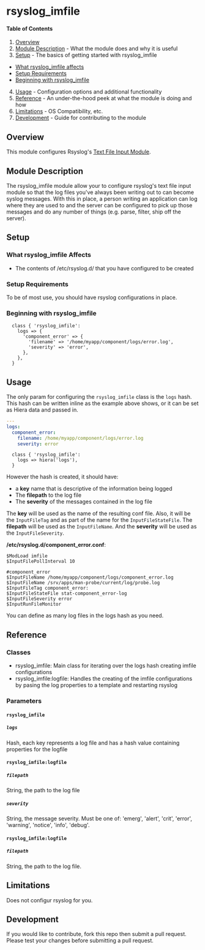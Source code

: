 # rsyslog_imfile 

#### Table of Contents

1. [Overview](#overview)
2. [Module Description](#module-description) - What the module does and why it is useful
3. [Setup](#setup) - The basics of getting started with rsyslog_imfile
  * [What rsyslog_imfile affects](#what-rsyslog_imfile-affects)
  * [Setup Requirements](#setup-requirements)
  * [Beginning with rsyslog_imfile](#beginning-with-rsyslog_imfile)
4. [Usage](#usage) - Configuration options and additional functionality
5. [Reference](#reference) - An under-the-hood peek at what the module is doing and how
6. [Limitations](#limitations) - OS Compatibility, etc.
7. [Development](#development) - Guide for contributing to the module

## Overview

This module configures Rsyslog's [Text File Input Module][imfile].

## Module Description

The rsyslog_imfile module allow your to configure rsyslog's text file input module so that the log files you've always been writing out to can become syslog messages. With this in place, a person writing an application can log where they are used to and the server can be configured to pick up those messages and do any number of things (e.g. parse, filter, ship off the server).

## Setup

### What rsyslog_imfile Affects

* The contents of /etc/rsyslog.d/ that you have configured to be created

### Setup Requirements

To be of most use, you should have rsyslog configurations in place.

### Beginning with rsyslog_imfile 

```pupppet
  class { 'rsyslog_imfile':
    logs => {
      'component_error' => {
        'filename' => '/home/myapp/component/logs/error.log',
        'severity' => 'error',
      },
    },
  }
```

## Usage

The only param for configuring the ``rsyslog_imfile`` class is the ``logs`` hash. This hash can be written inline as the example above shows, or it can be set as Hiera data and passed in.

```yaml
---
logs:
  component_error:
    filename: /home/myapp/component/logs/error.log
    severity: error
```

```puppet
  class { 'rsyslog_imfile':
    logs => hiera('logs'),
  }
```

However the hash is created, it should have:

* a __key__ name that is descriptive of the information being logged
* The __filepath__ to the log file
* The __severity__ of the messages contained in the log file

The __key__ will be used as the name of the resulting conf file. Also, it will be the ``InputFileTag`` and as part of the name for the ``InputFileStateFile``. The __filepath__ will be used as the ``InputFileName``. And the __severity__ will be used as the ``InputFileSeverity``.

__/etc/rsyslog.d/component_error.conf__:

```
$ModLoad imfile
$InputFilePollInterval 10

#component_error
$InputFileName /home/myapp/component/logs/component_error.log
$InputFileName /srv/apps/man-probe/current/log/probe.log
$InputFileTag component_error:
$InputFileStateFile stat-component_error-log
$InputFileSeverity error
$InputRunFileMonitor
```

You can define as many log files in the logs hash as you need.

## Reference

### Classes

* rsyslog_imfile: Main class for iterating over the logs hash creating imfile configurations
* rsyslog_imfile:logfile: Handles the creating of the imfile configurations by pasing the log properties to a template and restarting rsyslog

### Parameters

#### `rsyslog_imfile`

##### `logs`

Hash, each key represents a log file and has a hash value containing properties for the logfile

#### `rsyslog_imfile:logfile`

##### `filepath`

String, the path to the log file

##### `severity`

String, the message severity. Must be one of: 'emerg', 'alert', 'crit', 'error', 'warning', 'notice', 'info', 'debug'.

#### `rsyslog_imfile:logfile`

##### `filepath`

String, the path to the log file.

## Limitations

Does not configur rsyslog for you.

## Development

If you would like to contribute, fork this repo then submit a pull request. Please test your changes before submitting a pull request.




[imfile]: http://www.rsyslog.com/doc/v8-stable/configuration/modules/imfile.html "imfile: Text File Input Module &mdash; rsyslog 8.10.0 documentation"
